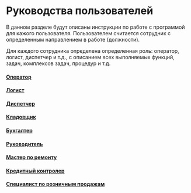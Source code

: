 # Руководства пользователей

В данном разделе будут описаны инструкции по работе с программой для кажого пользователя. Пользователем считается сотрудник с определенным направлением в работе (должности). 

Для каждого сотрудника определена определенная роль: оператор, логист, диспетчер и т.д., с описанием всех выполняемых функций, задач, комплексов задач, процедур и т.д.


#### [Оператор](https://vodavoz.github.io/Manual/3-руководства-пользователей/1-оператор/)

#### [Логист](https://vodavoz.github.io/Manual/3-руководства-пользователей/2-логист/)

#### [Диспетчер](https://vodavoz.github.io/Manual/3-руководства-пользователей/3-диспетчер/)

#### [Кладовщик](https://vodavoz.github.io/Manual/3-руководства-пользователей/4-кладовщик/)

#### [Бухгалтер](https://vodavoz.github.io/Manual/3-руководства-пользователей/6-бухгалтер/)

#### [Руководитель](https://vodavoz.github.io/Manual/3-руководства-пользователей/7-руководитель/)

#### [Мастер по ремонту](https://vodavoz.github.io/Manual/3-руководства-пользователей/8-мастер-по-ремонту/)

#### [Кредитный контролер](https://vodavoz.github.io/Manual/3-руководства-пользователей/9-кредитный-контролер/)

#### [Специалист по розничным продажам](https://vodavoz.github.io/Manual/3-руководства-пользователей/специалист-по-розничным-продажам/)
